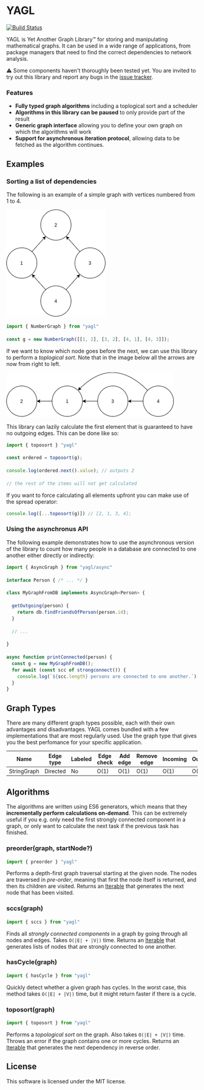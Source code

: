 YAGL
====

[![Build Status](https://www.travis-ci.org/samvv/YAGL.svg?branch=master)](https://www.travis-ci.org/samvv/YAGL)

YAGL is Yet Another Graph Library&trade; for storing and manipulating mathematical
graphs. It can be used in a wide range of applications, from package managers
that need to find the correct dependencies to network analysis.

⚠ Some components haven't thoroughly been tested yet. You are invited to try
out this library and report any bugs in the [issue tracker][1].

[1]: https://github.com/samvv/YAGL/issues

### Features

 - **Fully typed graph algorithms** including a toplogical sort and a scheduler
 - **Algorithms in this library can be paused** to only provide part of the
   result
 - **Generic graph interface** allowing you to define your own graph on which the
   algorithms will work
 - **Support for asynchronous iteration protocol**, allowing data to be fetched
   as the algorithm continues.

## Examples

### Sorting a list of dependencies

The following is an example of a simple graph with vertices numbered from 1 to 4.

<img src="https://raw.githubusercontent.com/samvv/YAGL/master/example-graph-1.png" />

```ts
import { NumberGraph } from "yagl"

const g = new NumberGraph([[1, 2], [3, 2], [4, 1], [4, 3]]);
```

If we want to know which node goes before the next, we can use this library
to perform a _toplogical sort_. Note that in the image below all the arrows are
now from right to left.

<img src="https://raw.githubusercontent.com/samvv/YAGL/master/example-graph-1-sorted.png" />

This library can lazily calculate the first element that is guaranteed to have
no outgoing edges. This can be done like so:

```ts
import { toposort } "yagl"

const ordered = toposort(g);

console.log(ordered.next().value); // outputs 2

// the rest of the items will not get calculated
```

If you want to force calculating all elements upfront you can make use of the
spread operator:

```ts
console.log([...toposort(g)]) // [2, 1, 3, 4];
```

### Using the asynchronus API

The following example demonstrates how to use the asynchronous version of the
library to count how many people in a database are connected to one another
either directly or indirectly:

```ts
import { AsyncGraph } from "yagl/async"

interface Person { /* ... */ }

class MyGraphFromDB implements AsyncGraph<Person> {

  getOutgoing(person) {
    return db.findFriendsOfPerson(person.id);
  }

  // ...

}

async function printConnected(person) {
  const g = new MyGraphFromDB();
  for await (const scc of strongconnect()) {
    console.log(`${scc.length} persons are connected to one another.`);
  }
}
```

## Graph Types

There are many different graph types possible, each with their own advantages
and disadvantages. YAGL comes bundled with a few implementations that are most
regularly used. Use the graph type that gives you the best perfomance for
your specific application.

| Name        | Edge type | Labeled | Edge check | Add edge | Remove edge | Incoming | Outgoing |
|-------------|-----------|---------|------------|----------|-------------|----------|----------|
| StringGraph | Directed  | No      | O(1)       | O(1)     | O(1)        | O(1)     | O(1)     |

## Algorithms

The algorithms are written using ES6 generators, which means that they
**incrementally perform calculations on-demand**. This can be extremely useful
if you e.g. only need the first strongly connected component in a graph, or
only want to calculate the next task if the previous task has finished.

### preorder(graph, startNode?)

```ts
import { preorder } "yagl"
```

Performs a depth-first graph traversal starting at the given node.
The nodes are traversed in _pre-order_, meaning that first the node itself is
returned, and then its children are visited. Returns an
[Iterable][2]
that generates the next node that has been visited.

### sccs(graph)

```ts
import { sccs } from "yagl"
```

Finds all _strongly connected components_ in a graph by going through all
nodes and edges. Takes `O(|E| + |V|)` time. Returns an [Iterable][2] that
generates lists of nodes that are strongly connected to one another.

### hasCycle(graph)

```ts
import { hasCycle } from "yagl"
```

Quickly detect whether a given graph has cycles. In the worst case, this method
takes `O(|E| + |V|)` time, but it might return faster if there is a cycle.

### toposort(graph)

```ts
import { toposort } from "yagl"
```

Performs a _topological sort_ on the graph. Also takes `O(|E| +
|V|)` time. Throws an error if the graph contains one or more cycles. Returns
an [Iterable][2] that generates the next dependency in reverse order.

[2]: https://developer.mozilla.org/en-US/docs/Web/JavaScript/Reference/Iteration_protocols#The_iterable_protocol

## License

This software is licensed under the MIT license.

